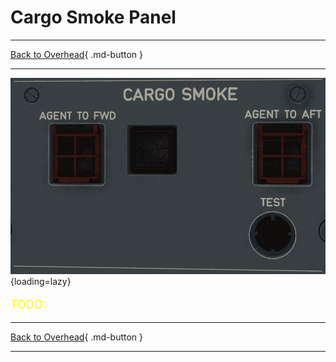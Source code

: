 # Cargo Smoke Panel

---

[Back to Overhead](../overviews/ovhd.md){ .md-button }

---

![Cargo Smoke Panel](../../../assets/a380x-briefing/flight-deck/ovhd/cargo-smoke-panel.png "Cargo Smoke Panel"){loading=lazy}

[//]: # (TODO API Doc Link)

[//]: # (TODO)
<p style="color:yellow; font-size:18px;">TODO: </p>

---

[Back to Overhead](../overviews/ovhd.md){ .md-button }

---
